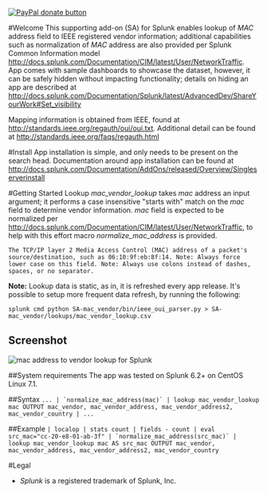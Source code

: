 [![PayPal donate button](https://img.shields.io/badge/paypal-donate-yellow.svg)](https://www.paypal.com/cgi-bin/webscr?cmd=_s-xclick&hosted_button_id=E36NM78QVXA46 "Donate once-off to this project using Paypal")

#Welcome
This supporting add-on (SA) for Splunk enables lookup of *MAC* address field to IEEE registered vendor information; additional capabilities such as normalization of *MAC* address are also provided per Splunk Common Information model http://docs.splunk.com/Documentation/CIM/latest/User/NetworkTraffic. App comes with sample dashboards to showcase the dataset, however, it can be safely hidden without impacting functionality; details on hiding an app are described at http://docs.splunk.com/Documentation/Splunk/latest/AdvancedDev/ShareYourWork#Set_visibility

Mapping information is obtained from IEEE, found at http://standards.ieee.org/regauth/oui/oui.txt. Additional detail can be found at http://standards.ieee.org/faqs/regauth.html

#Install
App installation is simple, and only needs to be present on the search head. Documentation around app installation can be found at http://docs.splunk.com/Documentation/AddOns/released/Overview/Singleserverinstall

#Getting Started
Lookup *mac_vendor_lookup* takes *mac* address an input argument; it performs a case insensitive "starts with" match on the *mac* field to determine vendor information. *mac* field is expected to be normalized per http://docs.splunk.com/Documentation/CIM/latest/User/NetworkTraffic, to help with this effort macro *normalize_mac_address* is provided.

```
The TCP/IP layer 2 Media Access Control (MAC) address of a packet's source/destination, such as 06:10:9f:eb:8f:14. Note: Always force lower case on this field. Note: Always use colons instead of dashes, spaces, or no separator.
```

**Note:** Lookup data is static, as in, it is refreshed every app release. It's possible to setup more frequent data refresh, by running the following:

`splunk cmd python SA-mac_vendor/bin/ieee_oui_parser.py > SA-mac_vendor/lookups/mac_vendor_lookup.csv`

## Screenshot
![mac address to vendor lookup for Splunk ](https://raw.githubusercontent.com/hire-vladimir/SA-mac_vendor/master/static/screenshot.png)

##System requirements
The app was tested on Splunk 6.2+ on CentOS Linux 7.1.

##Syntax
```... | `normalize_mac_address(mac)` | lookup mac_vendor_lookup mac OUTPUT mac_vendor, mac_vendor_address, mac_vendor_address2, mac_vendor_country | ...```

##Example
```| localop | stats count | fields - count | eval src_mac="cc-20-e8-01-ab-3f" | `normalize_mac_address(src_mac)` | lookup mac_vendor_lookup mac AS src_mac OUTPUT mac_vendor, mac_vendor_address, mac_vendor_address2, mac_vendor_country```

#Legal
* *Splunk* is a registered trademark of Splunk, Inc.
